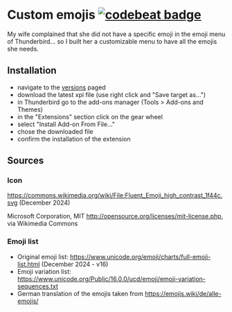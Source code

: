 # Custom emojis [![codebeat badge](https://codebeat.co/badges/0c5e8465-da17-4bc9-938b-4df33c9728c7)](https://codebeat.co/projects/github-com-kkapsner-custom-emojis-master)
My wife complained that she did not have a specific emoji in the emoji menu of Thunderbird... so I built her a customizable menu to have all the emojis she needs.

## Installation
 * navigate to the [versions](https://custom-emojis.kkapsner.de/versions/?C=M;O=D) paged
 *  download the latest xpi file (use right click and "Save target as...")
 * in Thunderbird go to the add-ons manager (Tools > Add-ons and Themes)
 * in the "Extensions" section click on the gear wheel
 * select "Install Add-on From File..."
 * chose the downloaded file
 * confirm the installation of the extension

## Sources

### Icon
https://commons.wikimedia.org/wiki/File:Fluent_Emoji_high_contrast_1f44c.svg (December 2024)

Microsoft Corporation, MIT <http://opensource.org/licenses/mit-license.php>, via Wikimedia Commons

### Emoji list
 * Original emoji list: https://www.unicode.org/emoji/charts/full-emoji-list.html (December 2024 - v16)
 * Emoji variation list: https://www.unicode.org/Public/16.0.0/ucd/emoji/emoji-variation-sequences.txt
 * German translation of the emojis taken from https://emojis.wiki/de/alle-emojis/